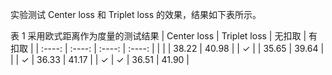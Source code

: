 实验测试 Center loss 和 Triplet loss 的效果，结果如下表所示。

表 1 采用欧式距离作为度量的测试结果 
|  Center loss   | Triplet loss  | 无扣取 | 有扣取 |
| :----:  | :----: | :----: | :----: |
|   |  | 38.22 | 40.98 |
| &check;  |  | 35.65 | 39.64 |
|  | &check; | 36.33 | 41.17 |
| &check; | &check; | 36.51 | 41.90 |

